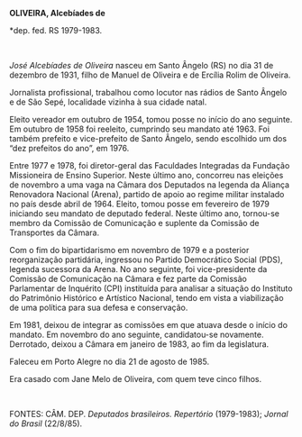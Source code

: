 **OLIVEIRA, Alcebíades de**

\*dep. fed. RS 1979-1983.

 

*José Alcebíades de Oliveira* nasceu em Santo Ângelo (RS) no dia 31 de
dezembro de 1931, filho de Manuel de Oliveira e de Ercília Rolim de
Oliveira.

Jornalista profissional, trabalhou como locutor nas rádios de Santo
Ângelo e de São Sepé, localidade vizinha à sua cidade natal.

Eleito vereador em outubro de 1954, tomou posse no início do ano
seguinte. Em outubro de 1958 foi reeleito, cumprindo seu mandato até
1963. Foi também prefeito e vice-prefeito de Santo Ângelo, sendo
escolhido um dos “dez prefeitos do ano”, em 1976.

Entre 1977 e 1978, foi diretor-geral das Faculdades Integradas da
Fundação Missioneira de Ensino Superior. Neste último ano, concorreu nas
eleições de novembro a uma vaga na Câmara dos Deputados na legenda da
Aliança Renovadora Nacional (Arena), partido de apoio ao regime militar
instalado no país desde abril de 1964. Eleito, tomou posse em fevereiro
de 1979 iniciando seu mandato de deputado federal. Neste último ano,
tornou-se membro da Comissão de Comunicação e suplente da Comissão de
Transportes da Câmara.

Com o fim do bipartidarismo em novembro de 1979 e a posterior
reorganização partidária, ingressou no Partido Democrático Social (PDS),
legenda sucessora da Arena. No ano seguinte, foi vice-presidente da
Comissão de Comunicação na Câmara e fez parte da Comissão Parlamentar de
Inquérito (CPI) instituída para analisar a situação do Instituto do
Patrimônio Histórico e Artístico Nacional, tendo em vista a viabilização
de uma política para sua defesa e conservação.

Em 1981, deixou de integrar as comissões em que atuava desde o início do
mandato. Em novembro do ano seguinte, candidatou-se novamente.
Derrotado, deixou a Câmara em janeiro de 1983, ao fim da legislatura.

Faleceu em Porto Alegre no dia 21 de agosto de 1985.

Era casado com Jane Melo de Oliveira, com quem teve cinco filhos.

 

FONTES: CÂM. DEP. *Deputados brasileiros. Repertório* (1979-1983);
*Jornal do Brasil* (22/8/85).

 
